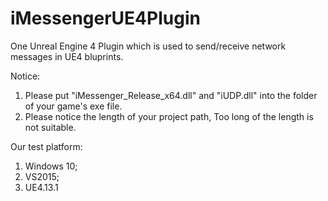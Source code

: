 # iMessengerUE4Plugin
One Unreal Engine 4 Plugin which is used to send/receive network messages in UE4 bluprints.

Notice: 
1. Please put "iMessenger_Release_x64.dll" and "iUDP.dll" into the folder of your game's exe file.
2. Please notice the length of your project path, Too long of the length is not suitable.

Our test platform:
1. Windows 10;
2. VS2015;
3. UE4.13.1

